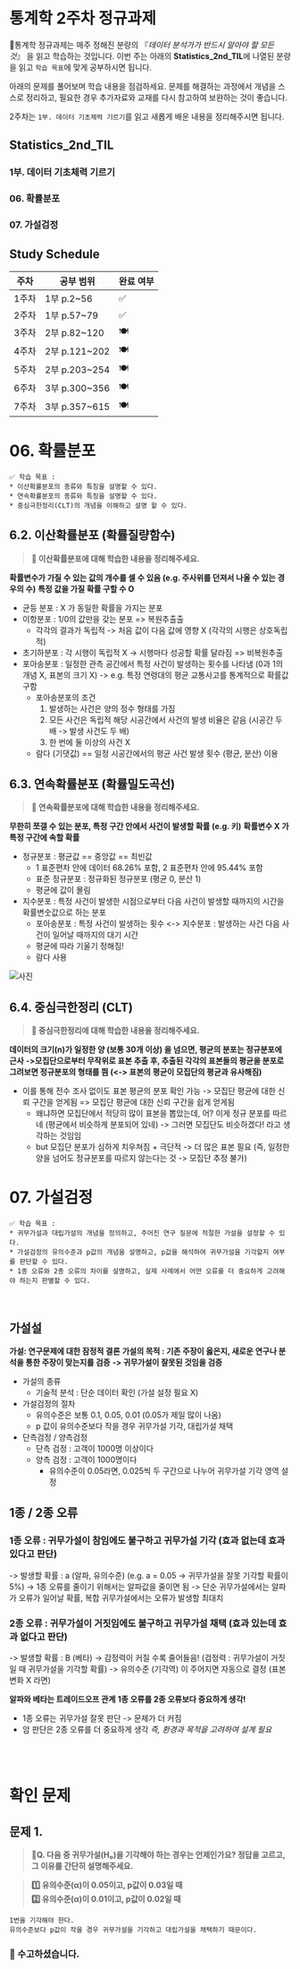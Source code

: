 # 통계학 2주차 정규과제

📌통계학 정규과제는 매주 정해진 분량의 『*데이터 분석가가 반드시 알아야 할 모든 것*』 을 읽고 학습하는 것입니다. 이번 주는 아래의 **Statistics_2nd_TIL**에 나열된 분량을 읽고 `학습 목표`에 맞게 공부하시면 됩니다.

아래의 문제를 풀어보며 학습 내용을 점검하세요. 문제를 해결하는 과정에서 개념을 스스로 정리하고, 필요한 경우 추가자료와 교재를 다시 참고하여 보완하는 것이 좋습니다.

2주차는 `1부. 데이터 기초체력 기르기`를 읽고 새롭게 배운 내용을 정리해주시면 됩니다.


## Statistics_2nd_TIL

### 1부. 데이터 기초체력 기르기
### 06. 확률분포
### 07. 가설검정

## Study Schedule

|주차 | 공부 범위     | 완료 여부 |
|----|----------------|----------|
|1주차| 1부 p.2~56     | ✅      |
|2주차| 1부 p.57~79    | ✅      | 
|3주차| 2부 p.82~120   | 🍽️      | 
|4주차| 2부 p.121~202  | 🍽️      | 
|5주차| 2부 p.203~254  | 🍽️      | 
|6주차| 3부 p.300~356  | 🍽️      | 
|7주차| 3부 p.357~615  | 🍽️      |

<!-- 여기까진 그대로 둬 주세요-->

# 06. 확률분포

```
✅ 학습 목표 :
* 이산확률분포의 종류와 특징을 설명할 수 있다.
* 연속확률분포의 종류와 특징을 설명할 수 있다. 
* 중심극한정리(CLT)의 개념을 이해하고 설명 할 수 있다.
```

## 6.2. 이산확률분포 (확률질량함수)

> **🧚 이산확률분포에 대해 학습한 내용을 정리해주세요.**

**확률변수가 가질 수 있는 값의 개수를 셀 수 있음 (e.g. 주사위를 던져서 나올 수 있는 경우의 수)**
**특정 값을 가질 확률 구할 수 O**

* 균등 분포 : X 가 동일한 확률을 가지는 분포
* 이항분포 : 1/0의 값만을 갖는 분포 => 복원추출출
    * 각각의 결과가 독립적 -> 처음 값이 다음 값에 영향 X (각각의 시행은 상호독립적) 
* 초기하분포 : 각 시행이 독립적 X -> 시행마다 성공할 확률 달라짐 => 비복원추출 
* 포아송분포 : 일정한 관측 공간에서 특정 사건이 발생하는 횟수를 나타냄 (0과 1의 개념 X, 표본의 크기 X) -> e.g. 특정 연령대의 평균 교통사고를 통계적으로 확률값 구함 
    * 포아송분포의 조건
        1. 발생하는 사건은 양의 정수 형태를 가짐
        2. 모든 사건은 독립적
        해당 시공간에서 사건의 발생 비율은 같음 (시공간 두 배 -> 발생 사건도 두 배)
        3. 한 번에 둘 이상의 사건 X
    * 람다 (기댓값) == 일정 시공간에서의 평균 사건 발생 횟수 (평균, 분산) 이용 

## 6.3. 연속확률분포 (확률밀도곡선)

> **🧚 연속확률분포에 대해 학습한 내용을 정리해주세요.**

**무한히 쪼갤 수 있는 분포, 특정 구간 안에서 사건이 발생할 확률 (e.g. 키)**
**확률변수 X 가 특정 구간에 속할 확률**

* 정규분포 : 평균값 == 중앙값 == 최빈값 
    * 1 표준편차 안에 데이터 68.26% 포함, 2 표준편차 안에 95.44% 포함 
    * 표준 정규분포 : 정규화된 정규분포 (평균 0, 분산 1) 
    * 평균에 값이 몰림 
* 지수분포 : 특정 사건이 발생한 시점으로부터 다음 사건이 발생할 때까지의 시간을 확률변숫값으로 하는 분포 
    * 포아송분포 : 특정 사건이 발생하는 횟수 <-> 지수분포 : 발생하는 사건 다음 사건이 일어날 때까지의 대기 시간 
    * 평균에 따라 기울기 정해짐! 
    * 람다 사용 

![사진](/images/)
## 6.4. 중심극한정리 (CLT)

> **🧚 중심극한정리에 대해 학습한 내용을 정리해주세요.**

**데이터의 크기(n)가 일정한 양 (보통 30개 이상) 을 넘으면, 평균의 분포는 정규분포에 근사**
**->모집단으로부터 무작위로 표본 추출 후, 추출된 각각의 표본들의 평균을 분포로 그려보면 정규분포의 형태를 띔 (<-> 표본의 평균이 모집단의 평균과 유사해짐)**
* 이를 통해 전수 조사 없이도 표본 평균의 분포 확인 가능 -> 모집단 평균에 대한 신뢰 구간을 얻게됨 => 모집단 평균에 대한 신뢰 구간을 쉽게 얻게됨 
    * 왜냐하면 모집단에서 적당히 많이 표본을 뽑았는데, 어? 이게 정규 분포를 따르네 (평균에서 비슷하게 분포되어 있네) -> 그러면 모집단도 비슷하겠다! 라고 생각하는 것임임
    * but 모집단 분포가 심하게 치우쳐짐 + 극단적 -> 더 많은 표본 필요 (즉, 일정한 양을 넘어도 정규분포를 따르지 않는다는 것 -> 모집단 추정 불가)


# 07. 가설검정

```
✅ 학습 목표 :
* 귀무가설과 대립가설의 개념을 정의하고, 주어진 연구 질문에 적절한 가설을 설정할 수 있다.
* 가설검정의 유의수준과 p값의 개념을 설명하고, p값을 해석하여 귀무가설을 기각할지 여부를 판단할 수 있다.
* 1종 오류와 2종 오류의 차이를 설명하고, 실제 사례에서 어떤 오류를 더 중요하게 고려해야 하는지 판별할 수 있다.
```
<br>

## 가설설
**가설: 연구문제에 대한 잠정적 결론**
**가설의 목적 : 기존 주장이 옳은지, 새로운 연구나 분석을 통한 주장이 맞는지를 검증**
**-> 귀무가설이 잘못된 것임을 검증**

* 가설의 종류 
    * 기술적 분석 : 단순 데이터 확인 (가설 설정 필요 X)
* 가설검정의 절차
    * 유의수준은 보통 0.1, 0.05, 0.01 (0.05가 제일 많이 나옴)
    * p 값이 유의수준보다 작을 경우 귀무가설 기각, 대립가설 채택 
* 단측검정 / 양측검정
    * 단측 검정 : 고객이 1000명 이상이다
    * 양측 검정 : 고객이 1000명이다 
        * 유의수준이 0.05라면, 0.025씩 두 구간으로 나누어 귀무가설 기각 영역 설정 

## 1종 / 2종 오류

### 1종 오류 : 귀무가설이 참임에도 불구하고 귀무가설 기각 (효과 없는데 효과 있다고 판단)
-> 발생할 확률 : a (알파, 유의수준) (e.g. a = 0.05 -> 귀무가설을 잘못 기각할 확률이 5%)
-> 1종 오류를 줄이기 위해서는 알파값을 줄이면 됨 
-> 단순 귀무가설에서는 알파가 오류가 일어날 확률, 복합 귀무가설에서는 오류가 발생할 최대치
### 2종 오류 : 귀무가설이 거짓임에도 불구하고 귀무가설 채택 (효과 있는데 효과 없다고 판단)
-> 발생할 확률 : B (베타)
-> 감정력이 커질 수록 줄어들음! (검정력 : 귀무가설이 거짓일 때 귀무가설을 기각할 확률)
-> 유의수준 (기각역) 이 주어지면 자동으로 결정 (표본 변화 X 라면)

**알파와 베타는 트레이드오프 관계**
**1종 오류를 2종 오류보다 중요하게 생각!**
* 1종 오류는 귀무가설 잘못 판단 -> 문제가 더 커짐 
* 암 판단은 2종 오류를 더 중요하게 생각
*즉, 환경과 목적을 고려하여 설계 필요* 

<br>
<br>

# 확인 문제

## 문제 1.

> **🧚Q. 다음 중 귀무가설(H₀)을 기각해야 하는 경우는 언제인가요? 정답을 고르고, 그 이유를 간단히 설명해주세요.**

> **1️⃣ 유의수준(α)이 0.05이고, p값이 0.03일 때   
2️⃣ 유의수준(α)이 0.01이고, p값이 0.02일 때**

```
1번을 기각해야 한다. 
유의수준보다 p값이 작을 경우 귀무가설을 기각하고 대립가설을 채택하기 때문이다.  

```

### 🎉 수고하셨습니다.